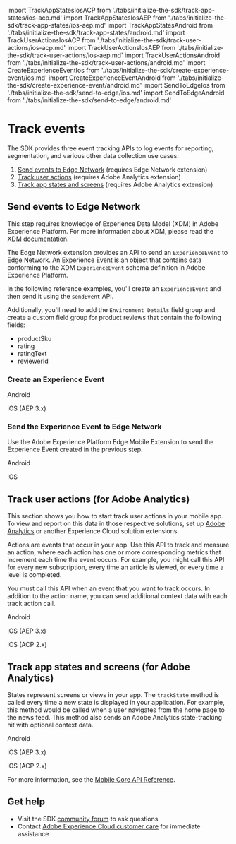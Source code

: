 import TrackAppStatesIosACP from './tabs/initialize-the-sdk/track-app-states/ios-acp.md'
import TrackAppStatesIosAEP from './tabs/initialize-the-sdk/track-app-states/ios-aep.md'
import TrackAppStatesAndroid from './tabs/initialize-the-sdk/track-app-states/android.md'
import TrackUserActionsIosACP from './tabs/initialize-the-sdk/track-user-actions/ios-acp.md'
import TrackUserActionsIosAEP from './tabs/initialize-the-sdk/track-user-actions/ios-aep.md'
import TrackUserActionsAndroid from './tabs/initialize-the-sdk/track-user-actions/android.md'
import CreateExperienceEventIos from './tabs/initialize-the-sdk/create-experience-event/ios.md'
import CreateExperienceEventAndroid from './tabs/initialize-the-sdk/create-experience-event/android.md'
import SendToEdgeIos from './tabs/initialize-the-sdk/send-to-edge/ios.md'
import SendToEdgeAndroid from './tabs/initialize-the-sdk/send-to-edge/android.md'

# Track events

The SDK provides three event tracking APIs to log events for reporting, segmentation, and various other data collection use cases:

1. [Send events to Edge Network](#send-events-to-edge-network) (requires Edge Network extension)
2. [Track user actions](#track-user-actions-for-adobe-analytics) (requires Adobe Analytics extension)
3. [Track app states and screens](#track-app-states-and-screens-for-adobe-analytics) (requires Adobe Analytics extension)

## Send events to Edge Network

<InlineAlert variant="info" slots="text"/>

This step requires knowledge of Experience Data Model (XDM) in Adobe Experience Platform. For more information about XDM, please read the [XDM documentation](https://experienceleague.adobe.com/docs/experience-platform/xdm/home.html).

The Edge Network extension provides an API to send an `ExperienceEvent` to Edge Network. An Experience Event is an object that contains data conforming to the XDM `ExperienceEvent` schema definition in Adobe Experience Platform.

In the following reference examples, you'll create an `ExperienceEvent` and then send it using the `sendEvent` API.

Additionally, you'll need to add the `Environment Details` field group and create a custom field group for product reviews that contain the following fields:

* productSku
* rating
* ratingText
* reviewerId

### Create an Experience Event

<TabsBlock orientation="horizontal" slots="heading, content" repeat="2"/>

Android

<CreateExperienceEventAndroid/>

iOS (AEP 3.x)

<CreateExperienceEventIos/>

### Send the Experience Event to Edge Network

Use the Adobe Experience Platform Edge Mobile Extension to send the Experience Event created in the previous step.

<TabsBlock orientation="horizontal" slots="heading, content" repeat="2"/>

Android

<SendToEdgeAndroid/>

iOS

<SendToEdgeIos/>

## Track user actions (for Adobe Analytics)

This section shows you how to start track user actions in your mobile app. To view and report on this data in those respective solutions, set up [Adobe Analytics](../adobe-analytics/index.md) or another Experience Cloud solution extensions.

Actions are events that occur in your app. Use this API to track and measure an action, where each action has one or more corresponding metrics that increment each time the event occurs. For example, you might call this API for every new subscription, every time an article is viewed, or every time a level is completed.

<InlineAlert variant="warning" slots="text"/>

You must call this API when an event that you want to track occurs. In addition to the action name, you can send additional context data with each track action call.

<TabsBlock orientation="horizontal" slots="heading, content" repeat="3"/>

Android

<TrackUserActionsAndroid/>

iOS (AEP 3.x)

<TrackUserActionsIosAEP/>

iOS (ACP 2.x)

<TrackUserActionsIosACP/>

## Track app states and screens (for Adobe Analytics)

States represent screens or views in your app. The `trackState` method is called every time a new state is displayed in your application. For example, this method would be called when a user navigates from the home page to the news feed. This method also sends an Adobe Analytics state-tracking hit with optional context data.

<TabsBlock orientation="horizontal" slots="heading, content" repeat="3"/>

Android

<TrackAppStatesAndroid/>

iOS (AEP 3.x)

<TrackAppStatesIosAEP/>

iOS (ACP 2.x)

<TrackAppStatesIosACP/>

For more information, see the [Mobile Core API Reference](../mobile-core/api-reference.md).

## Get help

* Visit the SDK [community forum](https://forums.adobe.com/community/experience-cloud/platform/launch/sdk) to ask questions
* Contact [Adobe Experience Cloud customer care](https://experienceleague.adobe.com/?support-solution=General#support) for immediate assistance

